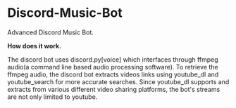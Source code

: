 # Discord-Music-Bot
Advanced Discord Music Bot.

**How does it work.**

The discord bot uses discord.py[voice] which interfaces through ffmpeg audio(a command line based audio processing software). To retrieve the ffmpeg audio, 
the discord bot extracts videos links using youtube_dl and youtube_search for more accurate searches. Since youtube_dl supports and extracts from various different video sharing platforms,
the bot's streams are not only limited to youtube. 


